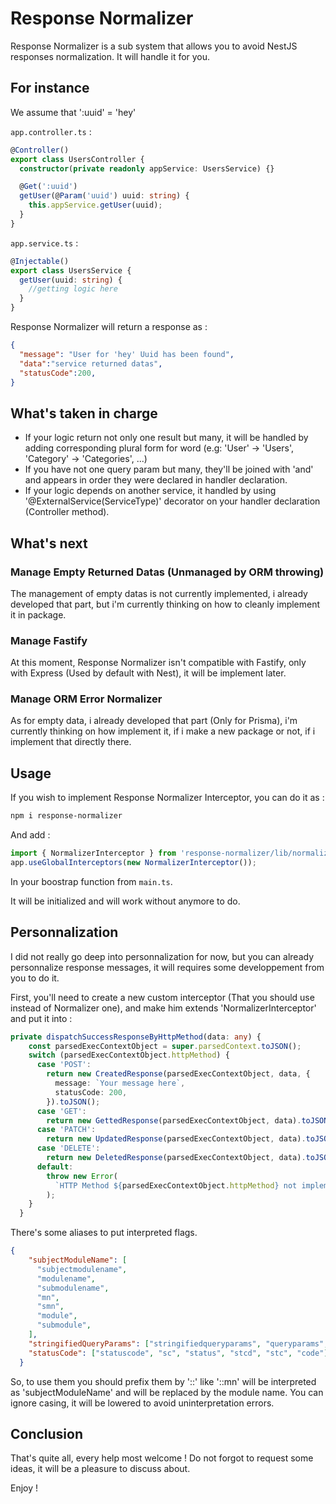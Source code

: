 # Response Normalizer

Response Normalizer is a sub system that allows you to avoid NestJS responses normalization. It will handle it for you. 

## For instance

We assume that ':uuid' = 'hey'

`app.controller.ts` :

```ts
@Controller()
export class UsersController {
  constructor(private readonly appService: UsersService) {}

  @Get(':uuid')
  getUser(@Param('uuid') uuid: string) {
    this.appService.getUser(uuid);
  }
}
```

`app.service.ts` :

```ts
@Injectable()
export class UsersService {
  getUser(uuid: string) {
    //getting logic here
  }
}
```

Response Normalizer will return a response as : 

```json
{
  "message": "User for 'hey' Uuid has been found",
  "data":"service returned datas",
  "statusCode":200,
}
```

## What's taken in charge

- If your logic return not only one result but many, it will be handled by adding corresponding plural form for word (e.g: 'User' -> 'Users', 'Category' -> 'Categories', ...)
- If you have not one query param but many, they'll be joined with 'and' and appears in order they were declared in handler declaration.
- If your logic depends on another service, it handled by using '@ExternalService(ServiceType)' decorator on your handler declaration (Controller method).

## What's next

### Manage Empty Returned Datas (Unmanaged by ORM throwing)

The management of empty datas is not currently implemented, i already developed that part, but i'm currently thinking on how to cleanly implement it in package.

### Manage Fastify

At this moment, Response Normalizer isn't compatible with Fastify, only with Express (Used by default with Nest), it will be implement later.

### Manage ORM Error Normalizer

As for empty data, i already developed that part (Only for Prisma), i'm currently thinking on how implement it, if i make a new package or not, if i implement that directly there.

## Usage

If you wish to implement Response Normalizer Interceptor, you can do it as : 

```sh
npm i response-normalizer
```

And add : 

```ts
import { NormalizerInterceptor } from 'response-normalizer/lib/normalizer.interceptor';
app.useGlobalInterceptors(new NormalizerInterceptor());
```

In your boostrap function from `main.ts`.

It will be initialized and will work without anymore to do.

## Personnalization

I did not really go deep into personnalization for now, but you can already personnalize response messages, it will requires some developpement from you to do it.

First, you'll need to create a new custom interceptor (That you should use instead of Normalizer one), and make him extends 'NormalizerInterceptor' and put it into : 

```ts
private dispatchSuccessResponseByHttpMethod(data: any) {
    const parsedExecContextObject = super.parsedContext.toJSON();
    switch (parsedExecContextObject.httpMethod) {
      case 'POST':
        return new CreatedResponse(parsedExecContextObject, data, {
          message: `Your message here`,
          statusCode: 200,
        }).toJSON();
      case 'GET':
        return new GettedResponse(parsedExecContextObject, data).toJSON();
      case 'PATCH':
        return new UpdatedResponse(parsedExecContextObject, data).toJSON();
      case 'DELETE':
        return new DeletedResponse(parsedExecContextObject, data).toJSON();
      default:
        throw new Error(
          `HTTP Method ${parsedExecContextObject.httpMethod} not implemented`,
        );
    }
  }
```

There's some aliases to put interpreted flags.

```json
{
    "subjectModuleName": [
      "subjectmodulename",
      "modulename",
      "submodulename",
      "mn",
      "smn",
      "module",
      "submodule",
    ],
    "stringifiedQueryParams": ["stringifiedqueryparams", "queryparams", "qp"],
    "statusCode": ["statuscode", "sc", "status", "stcd", "stc", "code"],
  }
```

So, to use them you should prefix them by '::' like '::mn' will be interpreted as 'subjectModuleName' and will be replaced by the module name. You can ignore casing, it will be lowered to avoid uninterpretation errors.

## Conclusion

That's quite all, every help most welcome ! Do not forgot to request some ideas, it will be a pleasure to discuss about.

Enjoy !
